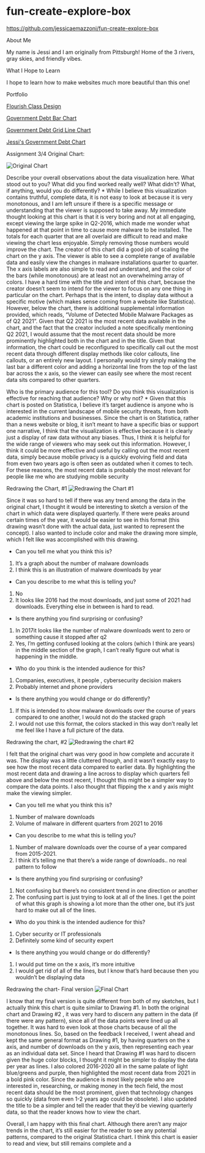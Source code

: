 # fun-create-explore-box
https://github.com/jessicaemazzoni/fun-create-explore-box

About Me

My name is Jessi and I am originally from Pittsburgh! Home of the 3 rivers, gray skies, and friendly vibes. 

What I Hope to Learn

I hope to learn how to make websites much more beautiful than this one!

Portfolio

[Flourish Class Design](https://public.flourish.studio/resources/embed.js)


[Government Debt Bar Chart](https://data.oecd.org/chart/6vsI)


[Government Debt Grid Line Chart](https://public.flourish.studio/visualisation/7690473/)

[Jessi's Government Debt Chart](https://public.flourish.studio/visualisation/7690894/)




Assignment 3/4
Original Chart:

![Original Chart](firstchart.png)

Describe your overall observations about the data visualization here. What stood out to you? What did you find worked really well? What didn't? What, if anything, would you do differently? *
While I believe this visualization contains truthful, complete data, it is not easy to look at because it is very monotonous, and I am left unsure if there is a specific message or understanding that the viewer is supposed to take away. 
My immediate thought looking at this chart is that it is very boring and not at all engaging, except viewing the large spike in Q2-2016, which made me wonder what happened at that point in time to cause more malware to be installed. The totals for each quarter that are all overlaid are difficult to read and make viewing the chart less enjoyable. Simply removing those numbers would improve the chart. The creator of this chart did a good job of scaling the chart on the y axis. The viewer is able to see a complete range of available data and easily view the changes in malware installations quarter to quarter. The x axis labels are also simple to read and understand, and the color of the bars (while monotonous) are at least not an overwhelming array of colors. 
I have a hard time with the title and intent of this chart, because the creator doesn’t seem to intend for the viewer to focus on any one thing in particular on the chart. Perhaps that is the intent, to display data without a specific motive (which makes sense coming from a website like Statistica). However, below the chart, there is additional supplemental information provided, which reads, “Volume of Detected Mobile Malware Packages as of Q2 2021”. Given that Q2 2021 is the most recent data available in the chart, and the fact that the creator included a note specifically mentioning Q2 2021, I would assume that the most recent data should be more prominently highlighted both in the chart and in the title. 
Given that information, the chart could be reconfigured to specifically call out the most recent data through different display methods like color callouts, line callouts, or an entirely new layout. I personally would try simply making the last bar a different color and adding a horizontal line from the top of the last bar across the x axis, so the viewer can easily see where the most recent data sits compared to other quarters. 

Who is the primary audience for this tool? Do you think this visualization is effective for reaching that audience? Why or why not? *
Given that this chart is posted on Statistica, I believe it’s target audience is anyone who is interested in the current landscape of mobile security threats, from both academic institutions and businesses. Since the chart is on Statistica, rather than a news website or blog, it isn’t meant to have a specific bias or support one narrative, I think that the visualization is effective because it is clearly just a display of raw data without any biases. Thus, I think it is helpful for the wide range of viewers who may seek out this information. However, I think it could be more effective and useful by calling out the most recent data, simply because mobile privacy is a quickly evolving field and data from even two years ago is often seen as outdated when it comes to tech. For these reasons, the most recent data is probably the most relevant for people like me who are studying mobile security



Redrawing the Chart, #1
![Redrawing the Chart #1](secondchart.jpg)
 
Since it was so hard to tell if there was any trend among the data in the original chart, I thought it would be interesting to sketch a version of the chart in which data were displayed quarterly. If there were peaks around certain times of the year, it would be easier to see in this format (this drawing wasn’t done with the actual data, just wanted to represent the concept). I also wanted to include color and make the drawing more simple, which I felt like was accomplished with this drawing.
- Can you tell me what you think this is?
1.	It’s a graph about the number of malware downloads
2.	I think this is an illustration of malware downloads by year
- Can you describe to me what this is telling you?
1.	No 
2.	It looks like 2016 had the most downloads, and just some of 2021 had downloads. Everything else in between is hard to read.
- Is there anything you find surprising or confusing?
1.	In 2017it looks like the number of malware downloads went to zero or something cause it stopped after q2
2.	Yes, I’m getting confused looking at the colors (which I think are years) in the middle section of the graph, I can’t really figure out what is happening in the middle.
- Who do you think is the intended audience for this?
1.	Companies, executives, it people , cybersecurity decision makers
2.	Probably internet and phone providers
- Is there anything you would change or do differently?
1.	If this is intended to show malware downloads over the course of years compared to one another, I would not do the stacked graph
2.	I would not use this format, the colors stacked in this way don’t really let me feel like I have a full picture of the data. 



Redrawing the chart, #2
![Redrawing the chart #2](thirdchart.jpg)
 
I felt that the original chart was very good in how complete and accurate it was. The display was a little cluttered though, and it wasn’t exactly easy to see how the most recent data compared to earlier data. By highlighting the most recent data and drawing a line across to display which quarters fell above and below the most recent, I thought this might be a simpler way to compare the data points. I also thought that flipping the x and y axis might make the viewing simpler. 
- Can you tell me what you think this is?
1.	Number of malware downloads
2.	Volume of malware in different quarters from 2021 to 2016
- Can you describe to me what this is telling you?
1.	Number of malware downloads over the course of a year compared from 2015-2021.
2.	I think it’s telling me that there’s a wide range of downloads.. no real pattern to follow
- Is there anything you find surprising or confusing?
1.	Not confusing but there’s no consistent trend in one direction or another
2.	The confusing part is just trying to look at all of the lines. I get the point of what this graph is showing a lot more than the other one, but it’s just hard to make out all of the lines.
- Who do you think is the intended audience for this?
1.	Cyber security or IT professionals
2.	Definitely some kind of security expert
- Is there anything you would change or do differently?
1.	I would put time on the x axis, it’s more intuitive
2.	I would get rid of all of the lines, but I know that’s hard because then you wouldn’t be displaying data



Redrawing the chart- Final version
![Final Chart](fourthchart.png)
 
I know that my final version is quite different from both of my sketches, but I actually think this chart is quite similar to Drawing #1. In both the original chart and Drawing #2 , it was very hard to discern any pattern in the data (if there were any pattern), since all of the data points were lined up all together. It was hard to even look at those charts because of all the monotonous lines. So, based on the feedback I received, I went ahead and kept the same general format as Drawing #1, by having quarters on the x axis, and number of downloads on the y axis, then representing each year as an individual data set. 
Since I heard that Drawing #1 was hard to discern given the huge color blocks, I thought it might be simpler to display the data per year as lines. I also colored 2016-2020 all in the same palate of light blue/greens and purple, then highlighted the most recent data from 2021 in a bold pink color. Since the audience is most likely people who are interested in, researching, or making money in the tech field, the most recent data should be the most prominent, given that technology changes so quickly (data from even 1-2 years ago could be obsolete). I also updated the title to be a simpler and tell the reader that they’d be viewing quarterly data, so that the reader knows how to view the chart.

Overall, I am happy with this final chart. Although there aren’t any major trends in the chart, it’s still easier for the reader to see any potential patterns, compared to the original Statistica chart. I think this chart is easier to read and view, but still remains complete and a
